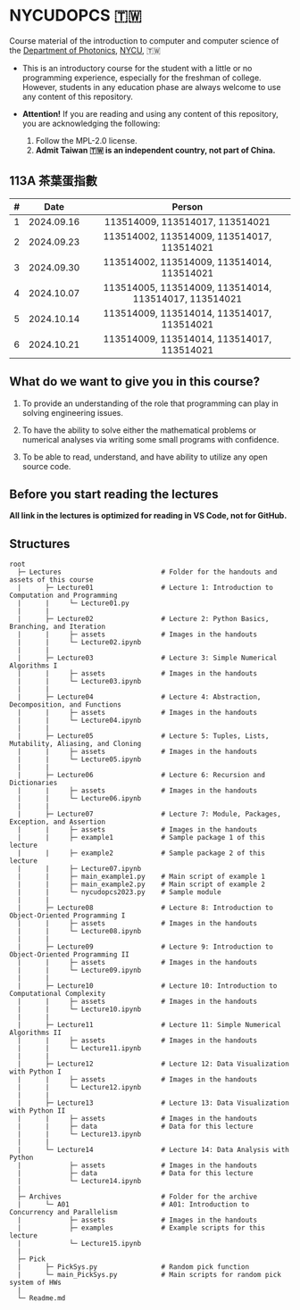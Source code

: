 # NYCUDOPCS :taiwan:
 Course material of the introduction to computer and computer science of the <a href="https://dop.nycu.edu.tw/ch/index.html">Department of Photonics</a>, <a href="https://www.nycu.edu.tw/">NYCU</a>, :taiwan:

- This is an introductory course for the student with a little or no programming experience, especially for the freshman of college. However, students in any education phase are always welcome to use any content of this repository.

- **Attention!** If you are reading and using any content of this repository, you are acknowledging the following:

  1. Follow the MPL-2.0 license.
  2. **Admit Taiwan :taiwan: is an independent country, not part of China.**


## 113A 茶葉蛋指數

|#|Date|Person|
|:--:|:--:|:--:|
|1|2024.09.16|113514009, 113514017, 113514021|
|2|2024.09.23|113514002, 113514009, 113514017, 113514021|
|3|2024.09.30|113514002, 113514009, 113514014, 113514021|
|4|2024.10.07|113514005, 113514009, 113514014, 113514017, 113514021|
|5|2024.10.14|113514009, 113514014, 113514017, 113514021|
|6|2024.10.21|113514009, 113514014, 113514017, 113514021|


## What do we want to give you in this course?

1. To provide an understanding of the role that programming can play in solving engineering issues.

2. To have the ability to solve either the mathematical problems or numerical analyses via writing some small programs with confidence.

3. To be able to read, understand, and have ability to utilize any open source code.


## Before you start reading the lectures

**All link in the lectures is optimized for reading in VS Code, not for GitHub.**


## Structures

```
root
  ├─ Lectures                         # Folder for the handouts and assets of this course
  |      ├─ Lecture01                 # Lecture 1: Introduction to Computation and Programming
  |      |     └─ Lecture01.py
  |      |
  |      ├─ Lecture02                 # Lecture 2: Python Basics, Branching, and Iteration    
  |      |     ├─ assets              # Images in the handouts
  |      |     └─ Lecture02.ipynb
  |      |
  |      ├─ Lecture03                 # Lecture 3: Simple Numerical Algorithms I
  |      |     ├─ assets              # Images in the handouts
  |      |     └─ Lecture03.ipynb
  |      |
  |      ├─ Lecture04                 # Lecture 4: Abstraction, Decomposition, and Functions
  |      |     ├─ assets              # Images in the handouts
  |      |     └─ Lecture04.ipynb
  |      |
  |      ├─ Lecture05                 # Lecture 5: Tuples, Lists, Mutability, Aliasing, and Cloning
  |      |     ├─ assets              # Images in the handouts
  |      |     └─ Lecture05.ipynb
  |      |
  |      ├─ Lecture06                 # Lecture 6: Recursion and Dictionaries
  |      |     ├─ assets              # Images in the handouts
  |      |     └─ Lecture06.ipynb
  |      |
  |      ├─ Lecture07                 # Lecture 7: Module, Packages, Exception, and Assertion
  |      |     ├─ assets              # Images in the handouts
  |      |     ├─ example1            # Sample package 1 of this lecture
  |      |     ├─ example2            # Sample package 2 of this lecture
  |      |     ├─ Lecture07.ipynb
  |      |     ├─ main_example1.py    # Main script of example 1
  |      |     ├─ main_example2.py    # Main script of example 2
  |      |     └─ nycudopcs2023.py    # Sample module
  |      |
  |      ├─ Lecture08                 # Lecture 8: Introduction to Object-Oriented Programming I
  |      |     ├─ assets              # Images in the handouts
  |      |     └─ Lecture08.ipynb
  |      |
  |      ├─ Lecture09                 # Lecture 9: Introduction to Object-Oriented Programming II
  |      |     ├─ assets              # Images in the handouts
  |      |     └─ Lecture09.ipynb
  |      |
  |      ├─ Lecture10                 # Lecture 10: Introduction to Computational Complexity
  |      |     ├─ assets              # Images in the handouts
  |      |     └─ Lecture10.ipynb
  |      |
  |      ├─ Lecture11                 # Lecture 11: Simple Numerical Algorithms II
  |      |     ├─ assets              # Images in the handouts
  |      |     └─ Lecture11.ipynb
  |      |
  |      ├─ Lecture12                 # Lecture 12: Data Visualization with Python I
  |      |     ├─ assets              # Images in the handouts
  |      |     └─ Lecture12.ipynb
  |      |
  |      ├─ Lecture13                 # Lecture 13: Data Visualization with Python II
  |      |     ├─ assets              # Images in the handouts
  |      |     ├─ data                # Data for this lecture
  |      |     └─ Lecture13.ipynb
  |      |
  |      └─ Lecture14                 # Lecture 14: Data Analysis with Python
  |            ├─ assets              # Images in the handouts
  |            ├─ data                # Data for this lecture
  |            └─ Lecture14.ipynb
  |
  ├─ Archives                         # Folder for the archive
  |      └─ A01                       # A01: Introduction to Concurrency and Parallelism
  |            ├─ assets              # Images in the handouts
  |            ├─ examples            # Example scripts for this lecture
  |            └─ Lecture15.ipynb
  | 
  ├─ Pick
  |      ├─ PickSys.py                # Random pick function
  |      └─ main_PickSys.py           # Main scripts for random pick system of HWs
  |
  └─ Readme.md 
```

